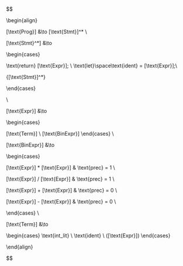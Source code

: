 $$

\begin{align}

[\text{Prog}] &\to [\text{Stmt}]^* \\

[\text{Stmt}^*] &\to

\begin{cases}

\text{return} [\text{Expr}]; \\ 
\text{let}\space\text{ident} = [\text{Expr}];\\

\{[\text{Stmt}]^*\}

\end{cases}

\\

[\text{Expr}] &\to 

\begin{cases}

 [\text{Term}] \\
 [\text{BinExpr}]
\end{cases} \\

[\text{BinExpr}] &\to

\begin{cases}

[\text{Expr}] * [\text{Expr}] & \text{prec} = 1 \\

[\text{Expr}]  /  [\text{Expr}] & \text{prec} = 1 \\

[\text{Expr}] + [\text{Expr}] &  \text{prec} = 0 \\

[\text{Expr}] - [\text{Expr}] &  \text{prec} = 0 \\

\end{cases} \\

[\text{Term}] &\to

\begin{cases}
\text{int\_lit} \\
\text{ident} \\
([\text{Expr}])
\end{cases}

\end{align}

$$